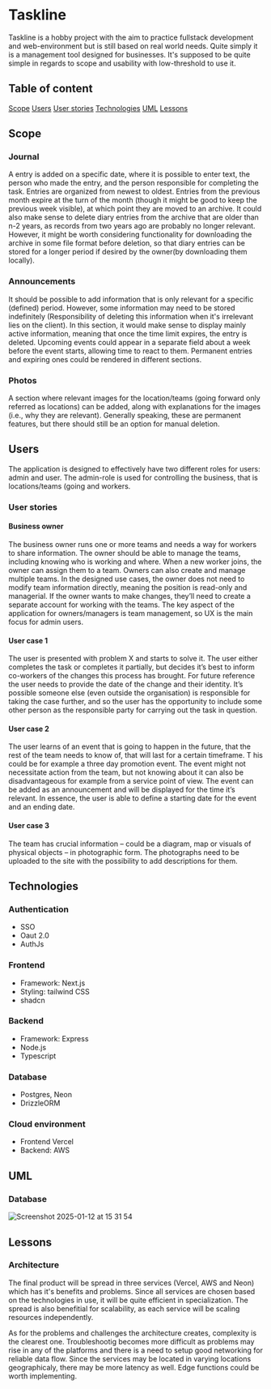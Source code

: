 # Taskline

Taskline is a hobby project with the aim to practice fullstack development and web-environment but is still based on real world needs. Quite simply it is a management 
tool designed for businesses. It's supposed to be quite simple in regards to scope and usability with low-threshold to use it.


## Table of content

[Scope](https://github.com/CuriousGeorg1/Taskline/tree/master#scope)
[Users](https://github.com/CuriousGeorg1/Taskline/tree/master#users)
[User stories](https://github.com/CuriousGeorg1/Taskline/tree/master?tab=readme-ov-file#user-stories)
[Technologies](https://github.com/CuriousGeorg1/Taskline/tree/master#technologies)
[UML](https://github.com/CuriousGeorg1/Taskline/tree/master#uml)
[Lessons](https://github.com/CuriousGeorg1/Taskline/tree/master#lessons)

## Scope

### Journal

A entry is added on a specific date, where it is possible to enter text, the person who made the entry, and the person 
responsible for completing the task. Entries are organized from newest to oldest. Entries from the previous month expire
at the turn of the month (though it might be good to keep the previous week visible), at which point they are moved
to an archive. It could also make sense to delete diary entries from the archive that are older than n-2 years, as records
from two years ago are probably no longer relevant. However, it might be worth considering functionality for downloading the
archive in some file format before deletion, so that diary entries can be stored for a longer period if desired by the owner(by downloading
them locally).

### Announcements

It should be possible to add information that is only relevant for a specific (defined) period. However, some information may 
need to be stored indefinitely (Responsibility of deleting this information when it's irrelevant lies on the client). In this 
section, it would make sense to display mainly active information, meaning that once the time limit expires, the entry is deleted.
Upcoming events could appear in a separate field about a week before the event starts, allowing time to react to them. Permanent
entries and expiring ones could be rendered in different sections.

### Photos

A section where relevant images for the location/teams (going forward only referred as locations) can be added, along with explanations 
for the images (i.e., why they are relevant). Generally speaking, these are permanent features, but there should still be an option for manual deletion.


## Users

The application is designed to effectively have two different roles for users: admin and user. The admin-role is used for controlling the business, that is 
locations/teams (going  and workers. 

### User stories

#### Business owner

The business owner runs one or more teams and needs a way for workers to share information. The owner should be able to manage the teams, including knowing 
who is working and where. When a new worker joins, the owner can assign them to a team. Owners can also create and manage multiple teams. In the designed use 
cases, the owner does not need to modify team information directly, meaning the position is read-only and managerial. If the owner wants to make changes, they’ll 
need to create a separate account for working with the teams. The key aspect of the application for owners/managers is team management, so UX is the main focus for admin users.

#### User case 1

The user is presented with problem X and starts to solve it. The user either completes the task or completes it partially, but decides it’s best to 
inform co-workers of the changes this process has brought. For future reference the user needs to provide the date of the change and their identity. 
It’s possible someone else (even outside the organisation) is responsible for taking the case further, and so the user has the opportunity to include 
some other person as the responsible party for carrying out the task in question. 


#### User case 2

The user learns of an event that is going to happen in the future, that the rest of the team needs to know of, that will last for a certain timeframe. T
his could be for example a three day promotion event. The event might not necessitate action from the team, but not knowing about it can also be disadvantageous 
for example from a service point of view. The event can be added as an announcement and will be displayed for the time it’s relevant. In essence, the user is 
able to define a starting date for the event and an ending date.

#### User case 3

The team has crucial information – could be a diagram, map or visuals of physical objects – in photographic form. The photographs need to be uploaded to the 
site with the possibility to add descriptions for them.

## Technologies

### Authentication

- SSO
- Oaut 2.0
- AuthJs

### Frontend

- Framework: Next.js
- Styling: tailwind CSS
- shadcn

### Backend

- Framework: Express
- Node.js
- Typescript

### Database

- Postgres, Neon
- DrizzleORM

### Cloud environment

- Frontend Vercel
- Backend: AWS

## UML

### Database


![Screenshot 2025-01-12 at 15 31 54](https://github.com/user-attachments/assets/a6f16161-963d-425b-9d8e-8f94791bd18a)


## Lessons

### Architecture

The final product will be spread in three services (Vercel, AWS and Neon) which has it's benefits and problems. Since all services are chosen based
on the technologies in use, it will be quite efficient in specialization. The spread is also benefitial for scalability, as each service will be scaling resources independently. 

As for the problems and challenges the architecture creates, complexity is the clearest one. Troubleshootig becomes more difficult as problems may rise in any of the platforms and there is a need to setup good networking for reliable data flow. Since the services may be located in varying locations geographicaly, there may be more latency as well. Edge functions could be worth implementing.



